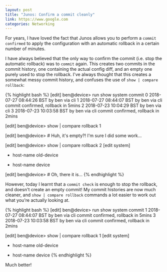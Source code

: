 ```yaml
---
layout: post
title: "Junos: Confirm a commit cleanly"
link: https://www.google.com
categories: Networking
---
```


For years, I have loved the fact that Junos allows you to perform a `commit confirmed` to apply the configuration with an automatic rollback in a certain number of minutes.

I have always believed that the only way to confirm the commit (i.e. stop the automatic rollback) was to `commit` again. This creates two commits in the commit history, one containing the actual config diff, and an empty one purely used to stop the rollback. I've always thought that this creates a somewhat messy commit history, and confuses the use of `show | compare rollback`:

{% highlight bash %}
[edit]
ben@device> run show system commit
0   2018-07-27 08:44:26 BST by ben via cli
1   2018-07-27 08:44:07 BST by ben via cli commit confirmed, rollback in 5mins
2   2018-07-23 10:04:29 BST by ben via cli
3   2018-07-23 10:03:58 BST by ben via cli commit confirmed, rollback in 2mins

[edit]
ben@device> show | compare rollback 1

[edit]
ben@device> # Huh, it's empty?! I'm sure I did some work...

[edit]
ben@device> show | compare rollback 2
[edit system]
-   host-name old-device
+   host-name device

[edit]
ben@device> # Oh, there it is...
{% endhighlight %}

However, today I learnt that a `commit check` is enough to stop the rollback, and doesn't create an empty commit! My commit histories are now much cleaner, and `show | compare rollback` commands a lot easier to work out what you're actually looking at.

{% highlight bash %}
[edit]
ben@device> run show system commit
1   2018-07-27 08:44:07 BST by ben via cli commit confirmed, rollback in 5mins
3   2018-07-23 10:03:58 BST by ben via cli commit confirmed, rollback in 2mins

[edit]
ben@device> show | compare rollback 1
[edit system]
-   host-name old-device
+   host-name device
{% endhighlight %}

Much better!
